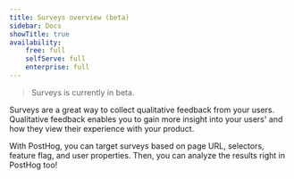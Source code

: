 ```yaml
---
title: Surveys overview (beta)
sidebar: Docs
showTitle: true
availability:
    free: full
    selfServe: full
    enterprise: full
---
```


> Surveys is currently in beta.

Surveys are a great way to collect qualitative feedback from your users. Qualitative feedback enables you to gain more insight into your users' and how they view their experience with your product.

With PostHog, you can target surveys based on page URL, selectors, feature flag, and user properties. Then, you can analyze the results right in PostHog too!

